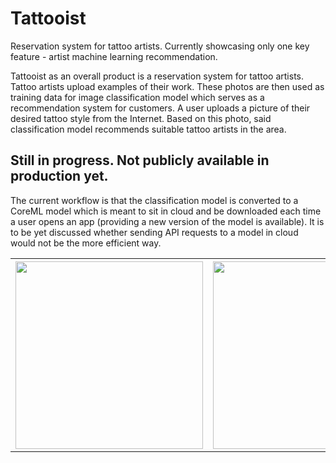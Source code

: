 # Tattooist
Reservation system for tattoo artists. Currently showcasing only one key feature - artist machine learning recommendation.

Tattooist as an overall product is a reservation system for tattoo artists. Tattoo artists upload examples of their work. These photos are then used as training data for image classification model which serves as a recommendation system for customers. A user uploads a picture of their desired tattoo style from the Internet. Based on this photo, said classification model recommends suitable tattoo artists in the area.

Still in progress. Not publicly available in production yet.
- 

The current workflow is that the classification model is converted to a CoreML model which is meant to sit in cloud and be downloaded each time a user opens an app (providing a new version of the model is available). It is to be yet discussed whether sending API requests to a model in cloud would not be the more efficient way.

<table>
  <tr>
    <th>
      <img src="IMG_6076.PNG" width="300">
    </th>
    <th>
      <img src="IMG_6075.PNG" width="300">
    </th>
  </tr>
</table>
